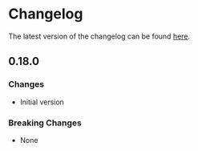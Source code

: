 # Changelog

The latest version of the changelog can be found [here](/Azure/bicep-registry-modules/blob/main/avm/res/sql/server/CHANGELOG.md).

## 0.18.0

### Changes

- Initial version

### Breaking Changes

- None
